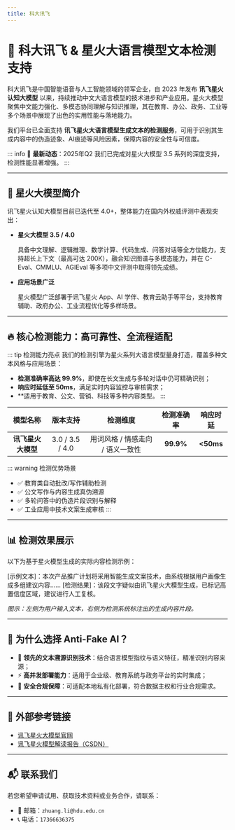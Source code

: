 ```yaml
---
title: 科大讯飞
---
```


# 🚀 科大讯飞 & 星火大语言模型文本检测支持

科大讯飞是中国智能语音与人工智能领域的领军企业，自 2023 年发布 **讯飞星火认知大模型** 以来，持续推动中文大语言模型的技术进步和产业应用。星火大模型聚焦中文能力强化、多模态协同理解与知识推理，其在教育、办公、政务、工业等多个场景中展现了出色的实用性能与落地能力。

我们平台已全面支持 **讯飞星火大语言模型生成文本的检测服务**，可用于识别其生成内容中的伪造迹象、AI痕迹等风险因素，保障内容的安全性与可信度。

::: info
📢 **最新动态**：2025年Q2 我们已完成对星火大模型 3.5 系列的深度支持，检测性能显著增强。
:::

---

## 📝 星火大模型简介

讯飞星火认知大模型目前已迭代至 4.0+，整体能力在国内外权威评测中表现突出：

- **星火大模型 3.5 / 4.0**

  具备中文理解、逻辑推理、数学计算、代码生成、问答对话等全方位能力，支持超长上下文（最高可达 200K），融合知识图谱与多模态能力，并在 C-Eval、CMMLU、AGIEval 等多项中文评测中取得领先成绩。

- **应用场景广泛**

  星火模型广泛部署于讯飞星火 App、AI 学伴、教育云助手等平台，支持教育辅助、政府办公、工业流程优化等多样场景。

---

## 🔥 核心检测能力：高可靠性、全流程适配

::: tip 检测能力亮点
我们的检测引擎为星火系列大语言模型量身打造，覆盖多种文本风格与应用场景：

- **检测准确率高达 99.9%**，即使在长文生成与多轮对话中仍可精确识别；
- **响应时延低至 50ms**，满足实时内容监控与审核需求；
- **适用于教育、公文、营销、科技等多种内容类型。
:::

|         模型名称         | 版本支持       | 检测维度              | 检测准确率 | 响应时延  |
| :----------------------: | :------------: | :-------------------: | :--------: | :-------: |
| **讯飞星火大模型**        | 3.0 / 3.5 / 4.0 | 用词风格 / 情感走向 / 语义一致性 | **99.9%**  | **<50ms** |

::: warning 检测优势场景

- ✅ 教育类自动批改/写作辅助检测  
- ✅ 公文写作与内容生成真伪溯源  
- ✅ 多轮问答中的伪造片段识别与解释  
- ✅ 工业应用中技术文案生成审核
:::

---

## 📊 检测效果展示

以下为基于星火模型生成的实际内容检测示例：

[示例文本]：本次产品推广计划将采用智能生成文案技术，由系统根据用户画像生成多组建议内容……
[检测结果]：该段文字疑似由讯飞星火大模型生成，已标记高置信度区域，建议进行人工复核。


*图示：左侧为用户输入文本，右侧为检测系统标注出的生成内容片段。*

---

## 💼 为什么选择 Anti-Fake AI？

- 🧠 **领先的文本溯源识别技术**：结合语言模型指纹与语义特征，精准识别内容来源；
- ⚡ **高并发部署能力**：适用于企业级、教育系统与政务平台的实时集成；
- 🔐 **安全合规保障**：可适配本地私有化部署，符合数据主权和行业合规需求。

---

## 🔗 外部参考链接

- [讯飞星火大模型官网](https://xinghuo.xfyun.cn/)
- [讯飞星火模型解读报告（CSDN）](https://blog.csdn.net/m0_74113482/article/details/134408224)

---

## 📬 联系我们

若您希望申请试用、获取技术资料或业务合作，请联系：

- 📧 邮箱：`zhuang.li@hdu.edu.cn`  
- 📞 电话：`17366636375`